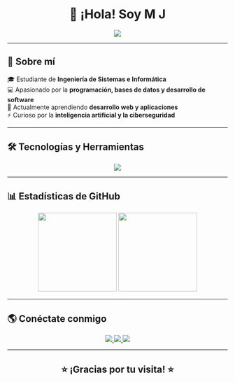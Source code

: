 <h1 align="center">👋 ¡Hola! Soy M J</h1>

<p align="center">
  <img src="https://readme-typing-svg.herokuapp.com?color=00C4FF&center=true&vCenter=true&width=500&lines=Estudiante+de+Ingeniería+de+Sistemas;Apasionado+por+la+Programación;Aprendiendo+y+Compartiendo+conocimiento" />
</p>

---

## 🚀 Sobre mí
🎓 Estudiante de **Ingeniería de Sistemas e Informática**  
💻 Apasionado por la **programación, bases de datos y desarrollo de software**  
🌱 Actualmente aprendiendo **desarrollo web y aplicaciones**  
⚡ Curioso por la **inteligencia artificial y la ciberseguridad**

---

## 🛠️ Tecnologías y Herramientas

<p align="center">
  <img src="https://skillicons.dev/icons?i=py,java,cpp,php,html,css,js,react,postgres,mysql,linux,git,vscode&perline=7" />
</p>

---

## 📊 Estadísticas de GitHub

<p align="center">
  <img height="180em" src="https://github-readme-stats.vercel.app/api?username=TU_USUARIO&show_icons=true&theme=tokyonight&count_private=true" />
  <img height="180em" src="https://github-readme-stats.vercel.app/api/top-langs/?username=TU_USUARIO&layout=compact&theme=tokyonight" />
</p>

---

## 🌎 Conéctate conmigo
<p align="center">
  <a href="https://linkedin.com/in/TU_USUARIO" target="_blank">
    <img src="https://img.shields.io/badge/LinkedIn-0e76a8?style=for-the-badge&logo=linkedin&logoColor=white"/>
  </a>
  <a href="mailto:TUCORREO@gmail.com">
    <img src="https://img.shields.io/badge/Email-D14836?style=for-the-badge&logo=gmail&logoColor=white"/>
  </a>
  <a href="https://github.com/TU_USUARIO" target="_blank">
    <img src="https://img.shields.io/badge/GitHub-333?style=for-the-badge&logo=github&logoColor=white"/>
  </a>
</p>

---

<h2 align="center">⭐ ¡Gracias por tu visita! ⭐</h2>
